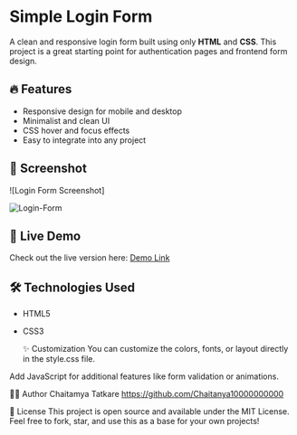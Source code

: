 # Simple Login Form

A clean and responsive login form built using only **HTML** and **CSS**. This project is a great starting point for authentication pages and frontend form design.

## 🔥 Features

- Responsive design for mobile and desktop
- Minimalist and clean UI
- CSS hover and focus effects
- Easy to integrate into any project

## 📸 Screenshot

![Login Form Screenshot]

![Login-Form](https://github.com/user-attachments/assets/1fa7d2ec-38fc-4e45-bebc-6c76c22ebf17)

## 🚀 Live Demo

Check out the live version here:
[Demo Link]( https://chaitanya10000000000.github.io/Projects)  

## 🛠️ Technologies Used

- HTML5
- CSS3
  
   ✨ Customization
You can customize the colors, fonts, or layout directly in the style.css file.

Add JavaScript for additional features like form validation or animations.

🧑‍💻 Author
Chaitamya Tatkare
https://github.com/Chaitanya10000000000

📄 License
This project is open source and available under the MIT License.
Feel free to fork, star, and use this as a base for your own projects!





